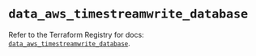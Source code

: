 # `data_aws_timestreamwrite_database`

Refer to the Terraform Registry for docs: [`data_aws_timestreamwrite_database`](https://registry.terraform.io/providers/hashicorp/aws/6.5.0/docs/data-sources/timestreamwrite_database).
